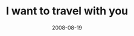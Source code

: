 ---
layout: base.njk
title : 'I want to travel with you' 
view_title : 'I want to travel with you' 
year : '2008' 
date : '2008-08-19' 
img_file : '/drawing/iwanttotravelwithyou.png' 
html_file : 'iwanttotravelwithyou' 
next_html : 'iwonafreecookie.html' 
year_order : '369' 
permalink : "title/{{html_file}}.html"
---